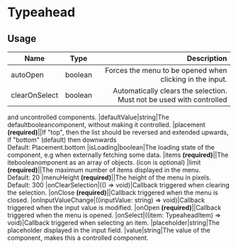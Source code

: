 <!-- 
This is an auto-generated markdown. 
You can change it in "/Users/daniel/Dev/allthings/elements/src/Typeahead/Typeahead.tsx" and run build:docs to update this file.
-->
# Typeahead

## Usage
| Name        | Type           | Description  |
| ----------- |:--------------:| ------------:|
|autoOpen|boolean|Forces the menu to be opened when clicking in the input.
|clearOnSelect|boolean|Automatically clears the selection. Must not be used with controlled
and uncontrolled components.
|defaultValue|string|The defaultbooleancomponent, without making it controlled.
|placement **(required)**||If "top", then the list should be reversed and extended upwards, if "bottom" (default) then downwards<br>Default: Placement.bottom
|isLoading|boolean|The loading state of the component, e.g when externally fetching some
data.
|items **(required)**||The itebooleanomponent as an array of objects. (icon is optional)
|limit **(required)**||The maximum number of items displayed in the menu.<br>Default: 20
|menuHeight **(required)**||The height of the menu in pixels.<br>Default: 300
|onClearSelection|(() => void)|Callback triggered when clearing the selection.
|onClose **(required)**||Callback triggered when the menu is closed.
|onInputValueChange|((inputValue: string) => void)|Callback triggered when the input value is modified.
|onOpen **(required)**||Callback triggered when the menu is opened.
|onSelect|((item: TypeaheadItem) => void)|Callback triggered when selecting an item.
|placeholder|string|The placeholder displayed in the input field.
|value|string|The value of the component, makes this a controlled component.
